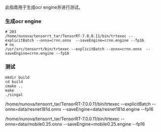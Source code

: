 此指南用于生成ocr engine并进行测试。

### 生成ocr engine

```
# 203
/home/nunova/tensorrt_tar/TensorRT-7.0.0.11/bin/trtexec --explicitBatch --onnx=crnn.onnx  --saveEngine=crnn.engine --fp16
# nx
/usr/src/tensorrt/bin/trtexec --explicitBatch --onnx=crnn.onnx  --saveEngine=crnn.engine --fp16
```

### 测试

```
mkdir build
cd build
cmake ..
make
./singal
```
/home/nunova/tensorrt_tar/TensorRT-7.0.0.11/bin/trtexec --explicitBatch --onnx=data/resnet181d.onnx  --saveEngine=data/resnet181d.engine --fp16


/home/nunova/tensorrt_tar/TensorRT-7.0.0.11/bin/trtexec --onnx=data/mobile0.25.onnx  --saveEngine=mobile0.25.engine --fp16